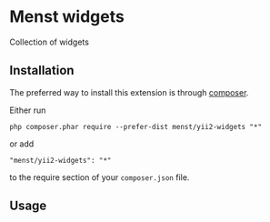 Menst widgets
=============
Collection of widgets

Installation
------------

The preferred way to install this extension is through [composer](http://getcomposer.org/download/).

Either run

```
php composer.phar require --prefer-dist menst/yii2-widgets "*"
```

or add

```
"menst/yii2-widgets": "*"
```

to the require section of your `composer.json` file.


Usage
-----


